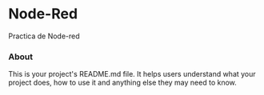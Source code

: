 Node-Red
========

Practica de Node-red

### About

This is your project's README.md file. It helps users understand what your
project does, how to use it and anything else they may need to know.